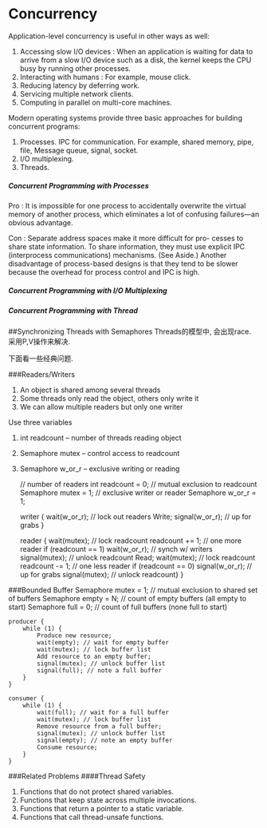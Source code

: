 # Concurrency

Application-level concurrency is useful in other ways as well:

1. Accessing slow I/O devices : When an application is waiting for data to arrive from a slow I/O device such as a disk, the kernel keeps the CPU busy by running other processes.
2. Interacting with humans : For example, mouse click.
3. Reducing latency by deferring work.
4. Servicing multiple network clients.
5. Computing in parallel on multi-core machines.

Modern operating systems provide three basic approaches for building concurrent programs:  

1. Processes. IPC for communication. For example, shared memory, pipe, file, Message queue, signal, socket.
2. I/O multiplexing.
3. Threads.

##### Concurrent Programming with Processes


Pro : It is impossible for one process to accidentally overwrite the virtual memory of another process, which eliminates a lot of confusing failures—an obvious advantage.

Con : Separate address spaces make it more difficult for pro- cesses to share state information. To share information, they must use explicit IPC (interprocess communications) mechanisms. (See Aside.) Another disadvantage of process-based designs is that they tend to be slower because the overhead for process control and IPC is high.


##### Concurrent Programming with I/O Multiplexing

##### Concurrent Programming with Thread

##Synchronizing Threads with Semaphores
Threads的模型中, 会出现race. 采用P,V操作来解决.

下面看一些经典问题.

###Readers/Writers
1. An object is shared among several threads
2. Some threads only read the object, others only write it
3. We can allow multiple readers but only one writer

Use three variables
1. int readcount – number of threads reading object
2. Semaphore mutex – control access to readcount
3. Semaphore w_or_r – exclusive writing or reading
 
    
    // number of readers
    int readcount = 0;
    // mutual exclusion to readcount
    Semaphore mutex = 1;
    // exclusive writer or reader
    Semaphore w_or_r = 1;

    writer {
        wait(w_or_r); // lock out readers
        Write;
        signal(w_or_r); // up for grabs
    }
    
    reader {
        wait(mutex); // lock readcount
        readcount += 1; // one more reader
        if (readcount == 1)
            wait(w_or_r); // synch w/ writers
        signal(mutex); // unlock readcount
        Read;
        wait(mutex); // lock readcount
        readcount -= 1; // one less reader
        if (readcount == 0)
            signal(w_or_r); // up for grabs
        signal(mutex); // unlock readcount}
    }
    
###Bounded Buffer
    Semaphore mutex = 1; // mutual exclusion to shared set of buffers
    Semaphore empty = N; // count of empty buffers (all empty to     start)
    Semaphore full = 0; // count of full buffers (none full to start)
    
    producer {
        while (1) {
            Produce new resource;
            wait(empty); // wait for empty buffer
            wait(mutex); // lock buffer list
            Add resource to an empty buffer;
            signal(mutex); // unlock buffer list
            signal(full); // note a full buffer
        }
    }
    
    consumer {
        while (1) {
            wait(full); // wait for a full buffer
            wait(mutex); // lock buffer list
            Remove resource from a full buffer;
            signal(mutex); // unlock buffer list
            signal(empty); // note an empty buffer
            Consume resource;
        }
    }
  
###Related Problems
####Thread Safety
1. Functions that do not protect shared variables.
2. Functions that keep state across multiple invocations.
3. Functions that return a pointer to a static variable.
4. Functions that call thread-unsafe functions.